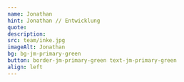 ```yaml
---
name: Jonathan
hint: Jonathan // Entwicklung
quote:
description:
src: team/inke.jpg
imageAlt: Jonathan
bg: bg-jm-primary-green
button: border-jm-primary-green text-jm-primary-green
align: left
---
```


